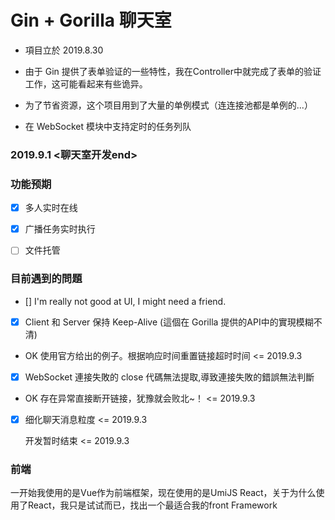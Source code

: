 # Gin + Gorilla 聊天室

- 項目立於 2019.8.30

- 由于 Gin 提供了表单验证的一些特性，我在Controller中就完成了表单的验证工作，这可能看起来有些诡异。

- 为了节省资源，这个项目用到了大量的单例模式（连连接池都是单例的...）
- 在 WebSocket 模块中支持定时的任务列队

### 2019.9.1 <聊天室开发end>

### 功能预期

- [x] 多人实时在线

- [x] 广播任务实时执行

- [ ] 文件托管

### 目前遇到的問題

- [] I'm really not good at UI, I might need a friend.

- [x] Client 和 Server 保持 Keep-Alive (這個在 Gorilla 提供的API中的實現模糊不清)
- OK 使用官方给出的例子。根据响应时间重置链接超时时间 <= 2019.9.3

- [x] WebSocket 連接失敗的 close 代碼無法提取,導致連接失敗的錯誤無法判斷
- OK 存在异常直接断开链接，犹豫就会败北~！ <= 2019.9.3

- [x] 细化聊天消息粒度 <= 2019.9.3

    开发暂时结束 <= 2019.9.3
    

### 前端
一开始我使用的是Vue作为前端框架，现在使用的是UmiJS React，关于为什么使用了React，我只是试试而已，找出一个最适合我的front Framework 
    
